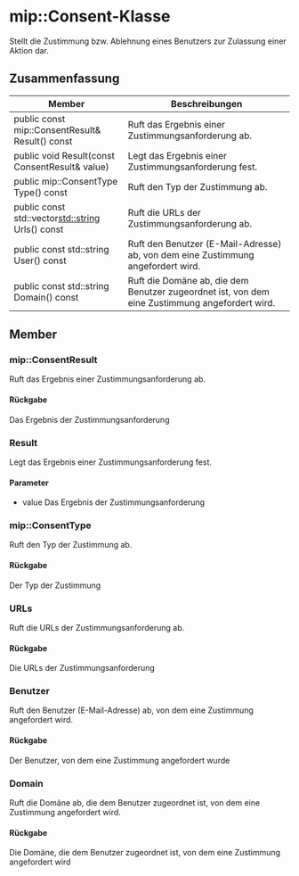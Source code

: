 # <a name="class-mipconsent"></a>mip::Consent-Klasse 
Stellt die Zustimmung bzw. Ablehnung eines Benutzers zur Zulassung einer Aktion dar.
  
## <a name="summary"></a>Zusammenfassung
 Member                        | Beschreibungen                                
--------------------------------|---------------------------------------------
public const mip::ConsentResult& Result() const  |  Ruft das Ergebnis einer Zustimmungsanforderung ab.
public void Result(const ConsentResult& value)  |  Legt das Ergebnis einer Zustimmungsanforderung fest.
public mip::ConsentType Type() const  |  Ruft den Typ der Zustimmung ab.
public const std::vector<std::string> Urls() const  |  Ruft die URLs der Zustimmungsanforderung ab.
public const std::string User() const  |  Ruft den Benutzer (E-Mail-Adresse) ab, von dem eine Zustimmung angefordert wird.
public const std::string Domain() const  |  Ruft die Domäne ab, die dem Benutzer zugeordnet ist, von dem eine Zustimmung angefordert wird.
  
## <a name="members"></a>Member
  
### <a name="mipconsentresult"></a>mip::ConsentResult
Ruft das Ergebnis einer Zustimmungsanforderung ab.
  
#### <a name="returns"></a>Rückgabe
Das Ergebnis der Zustimmungsanforderung
  
### <a name="result"></a>Result
Legt das Ergebnis einer Zustimmungsanforderung fest.
  
#### <a name="parameters"></a>Parameter
* value Das Ergebnis der Zustimmungsanforderung
  
### <a name="mipconsenttype"></a>mip::ConsentType
Ruft den Typ der Zustimmung ab.
  
#### <a name="returns"></a>Rückgabe
Der Typ der Zustimmung
  
### <a name="urls"></a>URLs
Ruft die URLs der Zustimmungsanforderung ab.
  
#### <a name="returns"></a>Rückgabe
Die URLs der Zustimmungsanforderung
  
### <a name="user"></a>Benutzer
Ruft den Benutzer (E-Mail-Adresse) ab, von dem eine Zustimmung angefordert wird.
  
#### <a name="returns"></a>Rückgabe
Der Benutzer, von dem eine Zustimmung angefordert wurde
  
### <a name="domain"></a>Domain
Ruft die Domäne ab, die dem Benutzer zugeordnet ist, von dem eine Zustimmung angefordert wird.
  
#### <a name="returns"></a>Rückgabe
Die Domäne, die dem Benutzer zugeordnet ist, von dem eine Zustimmung angefordert wird